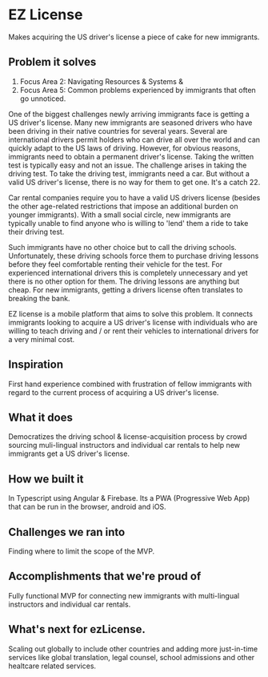 # EZ License
Makes acquiring the US driver's license a piece of cake for new immigrants.

## Problem it solves

1. Focus Area 2: Navigating Resources & Systems & 
2. Focus Area 5: Common problems experienced by immigrants that often go unnoticed.

One of the biggest challenges newly arriving immigrants face is getting a US driver's license. Many new immigrants are seasoned drivers who have been driving in their native countries for several years. Several are international drivers permit holders who can drive all over the world and can quickly adapt to the US laws of driving. However, for obvious reasons, immigrants need to obtain a permanent driver's license. Taking the written test is typically easy and not an issue. The challenge arises in taking the driving test. To take the driving test, immigrants need a car. But without a valid US driver's license, there is no way for them to get one. It's a catch 22.

Car rental companies require you to have a valid US drivers license (besides the other age-related restrictions that impose an additional burden on younger immigrants). With a small social circle, new immigrants are typically unable to find anyone who is willing to 'lend' them a ride to take their driving test.

Such immigrants have no other choice but to call the driving schools. Unfortunately, these driving schools force them to purchase driving lessons before they feel comfortable renting their vehicle for the test. For experienced international drivers this is completely unnecessary and yet there is no other option for them. The driving lessons are anything but cheap. For new immigrants, getting a drivers license often translates to breaking the bank.

EZ license is a mobile platform that aims to solve this problem. It connects immigrants looking to acquire a US driver's license with individuals who are willing to teach driving and / or rent their vehicles to international drivers for a very minimal cost.


## Inspiration
First hand experience combined with frustration of fellow immigrants with regard to the current process of acquiring a US driver's license.

## What it does
Democratizes the driving school & license-acquisition process by crowd sourcing muli-lingual instructors and individual car rentals to help new immigrants get a US driver's license.

## How we built it
In Typescript using Angular & Firebase.
Its a PWA (Progressive Web App) that can be run in the browser, android and iOS.

## Challenges we ran into
Finding where to limit the scope of the MVP.

## Accomplishments that we're proud of
Fully functional MVP for connecting new immigrants with multi-lingual instructors and individual car rentals.


## What's next for ezLicense.
Scaling out globally to include other countries and adding more just-in-time services like global translation, legal counsel, school admissions and other healtcare related services.




